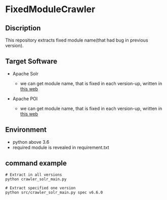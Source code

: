 # FixedModuleCrawler

## Discription
This repository extracts fixed module name(that had bug in previous version).

## Target Software
- Apache Solr
	- we can get module name, that is fixed in each version-up, written in [this web](https://lucene.apache.org/solr/7_0_1/changes/Changes.html)

- Apache POI
	- we can get module name, that is fixed in each version-up, written in [this web](https://poi.apache.org/changes.html)

## Environment

- python above 3.6
- required module is revealed in requirement.txt

## command example
```
# Extract in all versions
python crawler_solr_main.py

# Extract specified one version 
python src/crawler_solr_main.py spec v6.6.0
```


